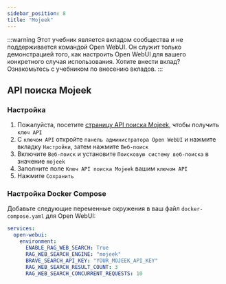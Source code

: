 ```yaml
---
sidebar_position: 8
title: "Mojeek"
---
```


:::warning
Этот учебник является вкладом сообщества и не поддерживается командой Open WebUI. Он служит только демонстрацией того, как настроить Open WebUI для вашего конкретного случая использования. Хотите внести вклад? Ознакомьтесь с учебником по внесению вкладов.
:::

## API поиска Mojeek

### Настройка

1. Пожалуйста, посетите [страницу API поиска Mojeek](https://www.mojeek.com/services/search/web-search-api/), чтобы получить `ключ API`
2. С `ключом API` откройте `панель администратора Open WebUI` и нажмите вкладку `Настройки`, затем нажмите `Веб-поиск`
3. Включите `Веб-поиск` и установите `Поисковую систему веб-поиска` в значение `mojeek`
4. Заполните поле `Ключ API поиска Mojeek` вашим `ключом API`
5. Нажмите `Сохранить`

### Настройка Docker Compose

Добавьте следующие переменные окружения в ваш файл `docker-compose.yaml` для Open WebUI:

```yaml
services:
  open-webui:
    environment:
      ENABLE_RAG_WEB_SEARCH: True
      RAG_WEB_SEARCH_ENGINE: "mojeek"
      BRAVE_SEARCH_API_KEY: "YOUR_MOJEEK_API_KEY"
      RAG_WEB_SEARCH_RESULT_COUNT: 3
      RAG_WEB_SEARCH_CONCURRENT_REQUESTS: 10
```

